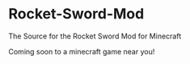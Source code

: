 # Rocket-Sword-Mod
The Source for the Rocket Sword Mod for Minecraft

Coming soon to a minecraft game near you!
